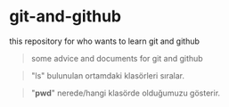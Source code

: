 # git-and-github
this repository for who wants to learn git and github

>some advice and documents for git and github

> "ls" bulunulan ortamdaki klasörleri sıralar. 

> "**pwd**" nerede/hangi klasörde olduğumuzu gösterir. 

